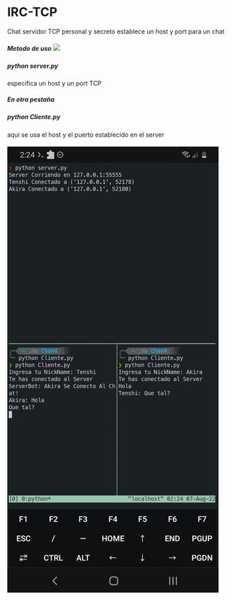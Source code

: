 # IRC-TCP
Chat servidor TCP personal y secreto establece un host y port para un chat 

##### Metodo de uso <img src="https://camo.githubusercontent.com/63371d36886ee658f5a97401f393e1ab1684b2fd3de674b8f5efc7d410b2a3d0/68747470733a2f2f6d656469612e67697068792e636f6d2f6d656469612f57556c706c634d704f43456d5447427442572f67697068792e676966" width="50">

##### python server.py
<p>especifica un host y un port TCP</p>

##### En otra pestaña
##### python Cliente.py
<p>aqui se usa el host y el puerto establecido en el server</p>
<h5>
<img src="Screenshot_20220807-022451_Termux.jpg">
</h5>

